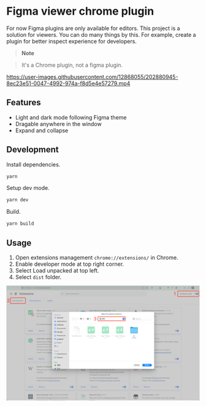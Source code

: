 # Figma viewer chrome plugin
For now Figma plugins are only available for editors. This project is a solution for viewers. You can do many things by this. For example, create a plugin for better inspect experience for developers.

> **Note**

> It's a Chrome plugin, not a figma plugin.

https://user-images.githubusercontent.com/12868055/202880945-8ec23e51-0047-4992-974a-f8d5e4e57279.mp4

## Features
- Light and dark mode following Figma theme
- Dragable anywhere in the window
- Expand and collapse

## Development
Install dependencies.
```bash
yarn
```

Setup dev mode.
```bash
yarn dev
```

Build.
```bash
yarn build
```

## Usage
1. Open extensions management  `chrome://extensions/` in Chrome.
2. Enable developer mode at top right corner.
3. Select Load unpacked at top left.
4. Select `dist` folder.

![](./images/installation.png)
